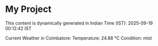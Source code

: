 # My Project

This content is dynamically generated in Indian Time (IST): 2025-09-19 00:12:42 IST


Current Weather in Coimbatore:
Temperature: 24.88 °C
Condition: mist
